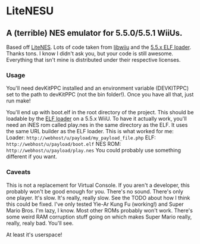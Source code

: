 # LiteNESU
## A (terrible) NES emulator for 5.5.0/5.5.1 WiiUs.

Based off [LiteNES](https://github.com/NJUOS/LiteNES). Lots of code taken from [libwiiu](https://github.com/wiiudev/libwiiu) and the [5.5.x ELF loader](https://gbatemp.net/threads/5-5-x-elf-loader.414650/).
Thanks tons. I know I didn't ask you, but your code is still awesome.
Everything that isn't mine is distributed under their respective licenses.

### Usage
You'll need devKitPPC installed and an environment variable (DEVKITPPC) set to the path to devKitPPC (not the bin folder!).
Once you have all that, just run make!

You'll end up with boot.elf in the root directory of the project. This should be loadable by the [ELF loader](https://gbatemp.net/threads/5-5-x-elf-loader.414650/) on a 5.5.x WiiU.
To have it actually work, you'll need an iNES rom called play.nes in the same directory as the ELF. It uses the same URL builder as the ELF loader. This is what worked for me:
Loader: ```http://webhost/u/payload/my_payload_file.php```
ELF: ```http://webhost/u/payload/boot.elf```
NES ROM: ```http://webhost/u/payload/play.nes```
You could probably use something different if you want.

### Caveats
This is not a replacement for Virtual Console.
If you aren't a developer, this probably won't be good enough for you.
There's no sound.
There's only one player.
It's slow. It's really, really slow. See the TODO about how I think this could be fixed.
I've only tested Yie-Ar Kung Fu (working!) and Super Mario Bros. I'm lazy, I know. Most other ROMs probably won't work.
There's some weird RAM corruption stuff going on which makes Super Mario really, really, realy bad. You'll see.

At least it's userspace!